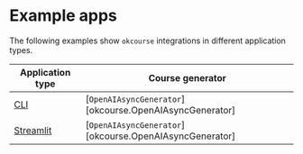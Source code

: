# Example apps

The following examples show `okcourse` integrations in different application types.

| Application type              | Course generator                                        |
| ----------------------------- | ------------------------------------------------------- |
| [CLI](cli-async.md)           | [`OpenAIAsyncGenerator`][okcourse.OpenAIAsyncGenerator] |
| [Streamlit](streamlit-app.md) | [`OpenAIAsyncGenerator`][okcourse.OpenAIAsyncGenerator] |
